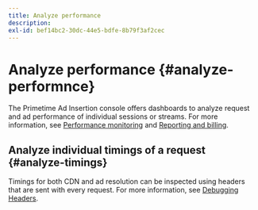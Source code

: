 ```yaml
---
title: Analyze performance
description:
exl-id: bef14bc2-30dc-44e5-bdfe-8b79f3af2cec
---
```

# Analyze performance {#analyze-performnce}

The Primetime Ad Insertion console offers dashboards to analyze request and ad performance of individual sessions or streams. For more information, see [Performance monitoring](/help/primetime-ad-insertion/performance-monitoring-debugging-reporting/performance-monitoring.md) and [Reporting and billing](/help/primetime-ad-insertion/performance-monitoring-debugging-reporting/reporting-and-billing.md).

## Analyze individual timings of a request {#analyze-timings}

Timings for both CDN and ad resolution can be inspected using headers that are sent with every request.  For more information, see [Debugging Headers](/help/primetime-ad-insertion/performance-monitoring-debugging-reporting/debugging-headers.md).
